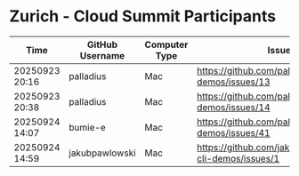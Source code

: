 # Zurich - Cloud Summit Participants

| Time | GitHub Username | Computer Type | Issue URL |
|---|---|---|---|
| 20250923 20:16 | palladius | Mac | https://github.com/palladius/gemini-cli-demos/issues/13 |
| 20250923 20:38 | palladius | Mac | https://github.com/palladius/gemini-cli-demos/issues/14 |
| 20250924 14:07 | bumie-e | Mac | https://github.com/palladius/gemini-cli-demos/issues/41 |
| 20250924 14:59 | jakubpawlowski | Mac | https://github.com/jakubpawlowski/gemini-cli-demos/issues/1 |
